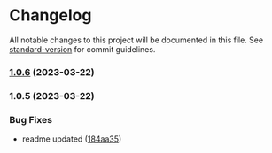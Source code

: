 # Changelog

All notable changes to this project will be documented in this file. See [standard-version](https://github.com/conventional-changelog/standard-version) for commit guidelines.

### [1.0.6](https://github.com/gradeup/google-tag-manager-fn/compare/v1.0.5...v1.0.6) (2023-03-22)

### 1.0.5 (2023-03-22)


### Bug Fixes

* readme updated ([184aa35](https://github.com/gradeup/google-tag-manager-fn/commit/184aa350cc1c97471d633ec1a4bf873eb26a6f85))
